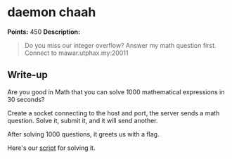 # daemon chaah

**Points:** 450
**Description:** 

> Do you miss our integer overflow? Answer my math question first.
Connect to mawar.utphax.my:20011

## Write-up

Are you good in Math that you can solve 1000 mathematical expressions in 30 seconds?

Create a socket connecting to the host and port, the server sends a math question. Solve it, submit it, and it will send another.

After solving 1000 questions, it greets us with a flag.

Here's our [script](c9.py) for solving it.
